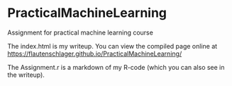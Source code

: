 # PracticalMachineLearning
Assignment for practical machine learning course

The index.html is my writeup.
You can view the compiled page online at https://flautenschlager.github.io/PracticalMachineLearning/

The Assignment.r is a markdown of my R-code (which you can also see in the writeup).
